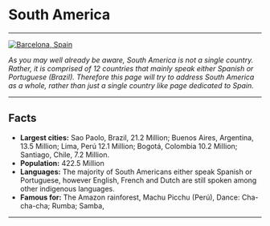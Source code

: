 <h1>South America</h1>

<hr>

<a href="http://hraf.yale.edu/teach-ehraf/native-peoples-of-south-america-a-comparative-ethnography/" title="View Image Soure">
<img src="http://hraf.yale.edu/wp-content/uploads/2017/07/te-1.8-thumb.jpg" alt="Barcelona, Spain">
</a>

<p>
  <i>
    As you may well already be aware, South America is not a single country. Rather, it is comprised of 12 countries that mainly speak either Spanish or Portuguese (Brazil). Therefore this page will try to address South America as a whole, rather than just a single country like page dedicated to Spain.
  </i>
  </p>

<hr>

<h2>Facts</h2>

<ul style="font-weight: bold;">
  <li>Largest cities:<span style="font-weight: normal;"> Sao Paolo, Brazil, 21.2 Million; Buenos Aires, Argentina, 13.5 Million; Lima, Perú 12.1 Million; Bogotá, Colombia 10.2 Million; Santiago, Chile, 7.2 Million.</span></li>
  <li>Population:<span style="font-weight: normal;"> 422.5 Million</span></li>
  <li>Languages:<span style="font-weight: normal;"> The majority of South Americans either speak Spanish or Portuguese, however English, French and Dutch are still spoken among other indigenous languages.</span></li>
  <li>Famous for:<span style="font-weight: normal;"> The Amazon rainforest, Machu Picchu (Perú), Dance: Cha-cha-cha; Rumba; Samba,  </span></li>
</ul>


<hr>

